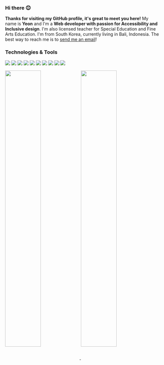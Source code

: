 

### Hi there 😊

**Thanks for visiting my GitHub profile, it's great to meet you here!** My name is **Yeon** and I'm a **Web developer with passion for Accessibility and Inclusive design**. I'm also licensed teacher for Special Education and Fine Arts Education. I'm from South Korea, currently living in Bali, Indonesia. The best way to reach me is to [send me an email](mailto:awyeon@gmail.com)!

### Technologies & Tools
![](https://img.shields.io/badge/Code-Ruby-informational?style=flat&logo=ruby&logoColor=white&color=6DD3AB)
![](https://img.shields.io/badge/Code-JavaScript-informational?style=javascript&logo=javascript&logoColor=white&color=6DD3AB)
![](https://img.shields.io/badge/Code-CSS3-informational?style=flat&logo=css3&logoColor=white&color=6DD3AB)
![](https://img.shields.io/badge/Code-HTML5-informational?style=flat&logo=html5&logoColor=white&color=6DD3AB)
![](https://img.shields.io/badge/Code-Bootstrap-informational?style=bootstrap&logo=gnu-bash&logoColor=white&color=6DD3AB)
![](https://img.shields.io/badge/Tools-Rails-informational?style=flat&logo=rubyonrails&logoColor=white&color=6DD3AB)
![](https://img.shields.io/badge/Tools-PostgreSQL-informational?style=postgresql&logo=postgresql&logoColor=white&color=6DD3AB)
![](https://img.shields.io/badge/Tools-Redis-informational?style=flat&logo=redis&logoColor=white&color=6DD3AB)
![](https://img.shields.io/badge/Tools-Jest-informational?style=flat&logo=jest&logoColor=white&color=6DD3AB)
![](https://img.shields.io/badge/Tools-Mocha-informational?style=flat&logo=mocha&logoColor=white&color=6DD3AB)

<a href="https://github.com/CAVASOL?tab=repositories">
  <img align="center" src="https://github-readme-stats.vercel.app/api?username=CAVASOL&show_icons=true&title_color=000&icon_color=6DD3AB&text_color=000&bg_color=ffffff&hide_border=true#gh-light-mode-only" width="48%" />
</a>

<a href="https://github.com/CAVASOL?tab=repositories">
  <img align="center" src="https://github-readme-stats.vercel.app/api/top-langs/?username=CAVASOL&layout=compact&show_icons=true&title_color=000&icon_color=6DD3AB&text_color=000&bg_color=ffffff&hide_border=true#gh-light-mode-only" width="48%" />
